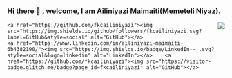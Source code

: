 ### Hi there 👋 , welcome, I am Ailiniyazi Maimaiti(Memeteli Niyaz).

<img align="right" src="https://github-readme-stats.vercel.app/api?username=fkcailiniyazi&show_icons=true&icon_color=278ECF&text_color=718096&bg_color=f7f7f7&hide_title=true" />
<p>

	<a href="https://github.com/fkcailiniyazi"><img src="https://img.shields.io/github/followers/fkcailiniyazi.svg?label=GitHub&style=social" alt="GitHub"></a>
	<a href="https://www.linkedin.com/in/ailiniyazi-maimaiti-6b4382190/"><img src="https://img.shields.io/badge/LinkedIn--_.svg?style=social&logo=linkedin" alt="LinkedIn"></a>	   <a href="https://github.com/fkcailiniyazi"><img src="https://visitor-badge.glitch.me/badge?page_id=fkcailiniyazi" alt="GitHub"></a>
</p>






